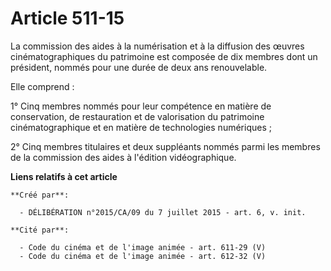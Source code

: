 # Article 511-15

La commission des aides à la numérisation et à la diffusion des œuvres cinématographiques du patrimoine est composée de dix
membres dont un président, nommés pour une durée de deux ans renouvelable.

Elle comprend :

1° Cinq membres nommés pour leur compétence en matière de conservation, de restauration et de valorisation du patrimoine
cinématographique et en matière de technologies numériques ;

2° Cinq membres titulaires et deux suppléants nommés parmi les membres de la commission des aides à l'édition vidéographique.

**Liens relatifs à cet article**

	**Créé par**:

	  - DÉLIBÉRATION n°2015/CA/09 du 7 juillet 2015 - art. 6, v. init.

	**Cité par**:

	  - Code du cinéma et de l'image animée - art. 611-29 (V)
	  - Code du cinéma et de l'image animée - art. 612-32 (V)
